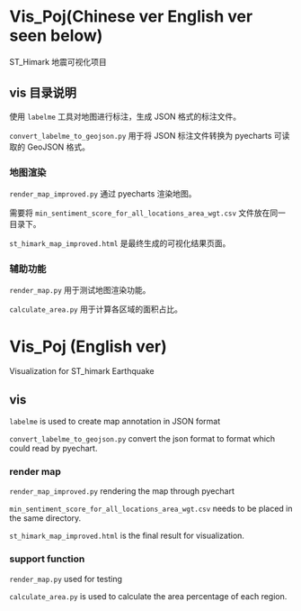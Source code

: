 # Vis_Poj(Chinese ver English ver seen below)

ST_Himark 地震可视化项目

## vis 目录说明

使用 `labelme` 工具对地图进行标注，生成 JSON 格式的标注文件。

`convert_labelme_to_geojson.py` 用于将 JSON 标注文件转换为 pyecharts 可读取的 GeoJSON 格式。

### 地图渲染

`render_map_improved.py` 通过 pyecharts 渲染地图。

需要将 `min_sentiment_score_for_all_locations_area_wgt.csv` 文件放在同一目录下。

`st_himark_map_improved.html` 是最终生成的可视化结果页面。


### 辅助功能

`render_map.py` 用于测试地图渲染功能。

`calculate_area.py` 用于计算各区域的面积占比。

# Vis_Poj (English ver)

Visualization for ST_himark Earthquake

## vis

`labelme` is used to create map annotation in JSON format

`convert_labelme_to_geojson.py`  convert the json format to format which could read by pyechart.

### render map

`render_map_improved.py` rendering the map through pyechart

`min_sentiment_score_for_all_locations_area_wgt.csv` needs to be placed in the same directory.

`st_himark_map_improved.html` is the final result for visualization.

### support function

`render_map.py` used for testing

`calculate_area.py` is used to calculate the area percentage of each region.

